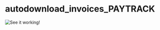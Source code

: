 # autodownload_invoices_PAYTRACK

![See it working!](https://github.com/caio-pavesi/autodownload_invoices_PAYTRACK/assets/91769150/1ff9437e-6ddb-4e68-afe2-1aa71b5d7963)
